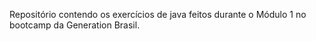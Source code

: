 Repositório contendo os exercícios de java feitos durante o Módulo 1 no bootcamp da Generation Brasil.
